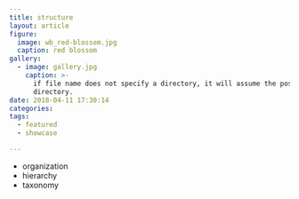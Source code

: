 ```yaml
---
title: structure
layout: article
figure:
  image: wb_red-blossom.jpg
  caption: red blossom
gallery:
  - image: gallery.jpg
    caption: >-
      if file name does not specify a directory, it will assume the post
      directory.
date: 2018-04-11 17:30:14
categories:
tags:
  - featured
  - showcase

---
```

- organization
- hierarchy
- taxonomy
<!-- more -->
